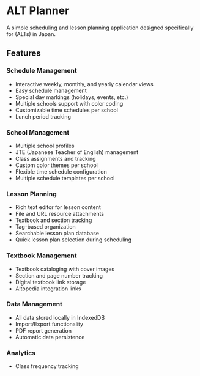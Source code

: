 # ALT Planner

A simple scheduling and lesson planning application designed specifically for (ALTs) in Japan.

## Features

### Schedule Management
- Interactive weekly, monthly, and yearly calendar views
- Easy schedule management
- Special day markings (holidays, events, etc.)
- Multiple schools support with color coding
- Customizable time schedules per school
- Lunch period tracking

### School Management
- Multiple school profiles
- JTE (Japanese Teacher of English) management
- Class assignments and tracking
- Custom color themes per school
- Flexible time schedule configuration
- Multiple schedule templates per school

### Lesson Planning
- Rich text editor for lesson content
- File and URL resource attachments
- Textbook and section tracking
- Tag-based organization
- Searchable lesson plan database
- Quick lesson plan selection during scheduling

### Textbook Management
- Textbook cataloging with cover images
- Section and page number tracking
- Digital textbook link storage
- Altopedia integration links

### Data Management
- All data stored locally in IndexedDB
- Import/Export functionality
- PDF report generation
- Automatic data persistence

### Analytics
- Class frequency tracking
